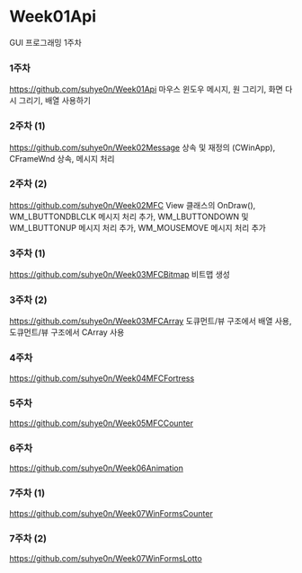 # Week01Api
GUI 프로그래밍 1주차

### 1주차
https://github.com/suhye0n/Week01Api
마우스 윈도우 메시지, 원 그리기, 화면 다시 그리기, 배열 사용하기

### 2주차 (1)
https://github.com/suhye0n/Week02Message
상속 및 재정의 (CWinApp), CFrameWnd 상속, 메시지 처리

### 2주차 (2)
https://github.com/suhye0n/Week02MFC
View 클래스의 OnDraw(), WM_LBUTTONDBLCLK 메시지 처리 추가, WM_LBUTTONDOWN 및 WM_LBUTTONUP 메시지 처리 추가, WM_MOUSEMOVE 메시지 처리 추가

### 3주차 (1)
https://github.com/suhye0n/Week03MFCBitmap
비트맵 생성

### 3주차 (2)
https://github.com/suhye0n/Week03MFCArray
도큐먼트/뷰 구조에서 배열 사용, 도큐먼트/뷰 구조에서 CArray 사용

### 4주차
https://github.com/suhye0n/Week04MFCFortress

### 5주차
https://github.com/suhye0n/Week05MFCCounter

### 6주차
https://github.com/suhye0n/Week06Animation

### 7주차 (1)
https://github.com/suhye0n/Week07WinFormsCounter

### 7주차 (2)
https://github.com/suhye0n/Week07WinFormsLotto
